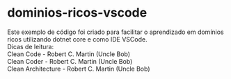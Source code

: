 # dominios-ricos-vscode
Este exemplo de código foi criado para facilitar o aprendizado em domínios ricos utilizando dotnet core e como IDE VSCode.
</br>
Dicas de leitura:
</br>
Clean Code - Robert C. Martin (Uncle Bob)  </br>
Clean Coder - Robert C. Martin (Uncle Bob) </br>
Clean Architecture - Robert C. Martin (Uncle Bob) </br>
